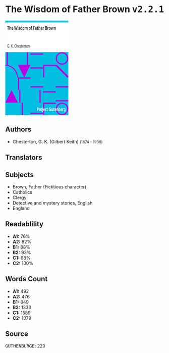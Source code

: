 # The Wisdom of Father Brown <kbd>v2.2.1</kbd>

![](./cover.medium.jpg "")

## Authors


 - Chesterton, G. K. (Gilbert Keith) <small>(1874 - 1936)</small>

## Translators



## Subjects


 - Brown, Father (Fictitious character)
 - Catholics
 - Clergy
 - Detective and mystery stories, English
 - England

## Readablility


 - **A1:** 76%
 - **A2:** 82%
 - **B1:** 88%
 - **B2:** 93%
 - **C1:** 98%
 - **C2:** 100%

## Words Count


 - **A1:** 492
 - **A2:** 476
 - **B1:** 849
 - **B2:** 1333
 - **C1:** 1589
 - **C2:** 1079

## Source


<kbd>GUTHENBURGE:223</kbd>
